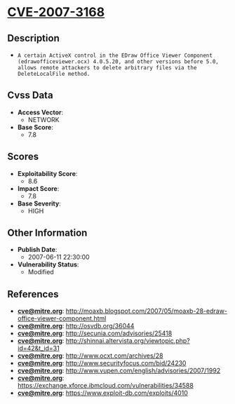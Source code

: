 
# [CVE-2007-3168](https://cve.mitre.org/cgi-bin/cvename.cgi?name=CVE-2007-3168)

## Description

- `A certain ActiveX control in the EDraw Office Viewer Component (edrawofficeviewer.ocx) 4.0.5.20, and other versions before 5.0, allows remote attackers to delete arbitrary files via the DeleteLocalFile method.`

## Cvss Data

- **Access Vector**:
  - NETWORK
- **Base Score**:
  - 7.8

## Scores

- **Exploitability Score**:
  - 8.6
- **Impact Score**:
  - 7.8
- **Base Severity**:
  - HIGH

## Other Information

- **Publish Date**:
  - 2007-06-11 22:30:00
- **Vulnerability Status**:
  - Modified

## References

- **cve@mitre.org**: http://moaxb.blogspot.com/2007/05/moaxb-28-edraw-office-viewer-component.html
- **cve@mitre.org**: http://osvdb.org/36044
- **cve@mitre.org**: http://secunia.com/advisories/25418
- **cve@mitre.org**: http://shinnai.altervista.org/viewtopic.php?id=42&t_id=31
- **cve@mitre.org**: http://www.ocxt.com/archives/28
- **cve@mitre.org**: http://www.securityfocus.com/bid/24230
- **cve@mitre.org**: http://www.vupen.com/english/advisories/2007/1992
- **cve@mitre.org**: https://exchange.xforce.ibmcloud.com/vulnerabilities/34588
- **cve@mitre.org**: https://www.exploit-db.com/exploits/4010

